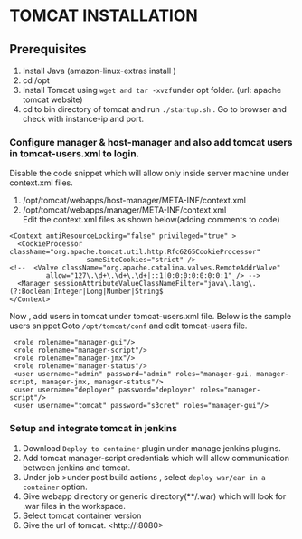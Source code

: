 # TOMCAT INSTALLATION
## Prerequisites

1. Install Java (amazon-linux-extras install <java-name>)
2. cd /opt
3. Install Tomcat using ```wget and tar -xvzf```under opt folder. (url: apache tomcat website)
4. cd to bin directory of tomcat and run ``` ./startup.sh ``` . Go to browser and check with instance-ip and port.

### Configure manager & host-manager and also add tomcat users in tomcat-users.xml to login.
Disable the code snippet which will allow only inside server machine under context.xml files.
1. /opt/tomcat/webapps/host-manager/META-INF/context.xml  
2. /opt/tomcat/webapps/manager/META-INF/context.xml  
Edit the context.xml files as shown below(adding comments to code)
```
<Context antiResourceLocking="false" privileged="true" >
  <CookieProcessor className="org.apache.tomcat.util.http.Rfc6265CookieProcessor"
                   sameSiteCookies="strict" />
<!--  <Valve className="org.apache.catalina.valves.RemoteAddrValve"
         allow="127\.\d+\.\d+\.\d+|::1|0:0:0:0:0:0:0:1" /> -->
  <Manager sessionAttributeValueClassNameFilter="java\.lang\.(?:Boolean|Integer|Long|Number|String$
</Context>
```
Now , add users in tomcat under tomcat-users.xml file. Below is the sample users snippet.Goto ```/opt/tomcat/conf``` and edit tomcat-users file.
```
 <role rolename="manager-gui"/>
 <role rolename="manager-script"/>
 <role rolename="manager-jmx"/>
 <role rolename="manager-status"/>
 <user username="admin" password="admin" roles="manager-gui, manager-script, manager-jmx, manager-status"/>
 <user username="deployer" password="deployer" roles="manager-script"/>
 <user username="tomcat" password="s3cret" roles="manager-gui"/>
```
### Setup and integrate tomcat in jenkins

1. Download ```Deploy to container``` plugin under manage jenkins plugins.
2. Add tomcat manager-script credentials which will allow communication between jenkins and tomcat.
3. Under job >under post build actions , select ```deploy war/ear in a container``` option.
4. Give webapp directory or generic directory(**/.war) which will look for .war files in the workspace.
5. Select tomcat container version
6. Give the url of tomcat. <http://<host-ip>:8080>